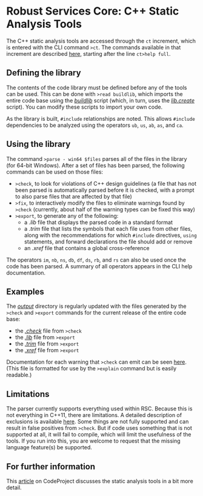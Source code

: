 # Robust Services Core: C++ Static Analysis Tools

The C++ static analysis tools are accessed through the `ct` increment,
which is entered with the CLI command `>ct`. The commands available
in that increment are described [here](/output/help.cli.txt),
starting after the line `ct>help full`.

## Defining the library

The contents of the code library must be defined before any of the tools
can be used. This can be done with `>read buildlib`, which imports the
entire code base using the [_buildlib_](/input/buildlib.txt) script (which,
in turn, uses the [_lib.create_](/input/lib.create.txt) script). You can
modify these scripts to import your own code.

As the library is built, `#include` relationships are noted. This allows
`#include` dependencies to be analyzed using the operators `ub`, `us`,
`ab`, `as`, and `ca`.

## Using the library

The command `>parse - win64 $files` parses all of the files in the library
(for 64-bit Windows). After a set of files has been parsed, the following
commands can be used on those files:

* `>check`, to look for violations of C++ design guidelines (a file that
has not been parsed is automatically parsed before it is checked, with a
prompt to also parse files that are affected by that file)
* `>fix`, to interactively modify the files to eliminate warnings found by
`>check` (currently, about half of the warning types can be fixed this way)
* `>export`, to generate any of the following:
   * a _.lib_ file that displays the parsed code in a standard format
   * a _.trim_ file that lists the symbols that each file uses from other
   files, along with the recommendations for which `#include` directives,
  `using` statements, and forward declarations the file should add or remove
   * an _.xref_ file that contains a global cross-reference

The operators `im`, `nb`, `ns`, `db`, `df`, `ds`, `rb`, and `rs` can also
be used once the code has been parsed. A summary of all operators appears
in the CLI help documentation.

## Examples

The [_output_](/output) directory is regularly updated with the files
generated by the `>check` and `>export` commands for the current
release of the entire code base:

* the [_.check_](/output/rsc.check.txt) file from `>check`
* the [_.lib_](/output/rsc.lib.txt) file from `>export`
* the [_.trim_](/output/rsc.trim.txt) file from `>export`
* the [_.xref_](/output/rsc.xref.txt) file from `>export`

Documentation for each warning that `>check` can emit can be seen
[here](/help/cppcheck.txt).  (This file is formatted for use by the `>explain`
command but is easily readable.)

## Limitations

The parser currently supports everything used within RSC. Because this is
not everything in C++11, there are limitations. A detailed description of
exclusions is available [here](/docs/RSC-Cpp11-Exclusions.md). Some things
are not fully supported and can result in false positives from `>check`. But
if code uses something that is not supported at all, it will fail to compile,
which will limit the usefulness of the tools. If you run into this, you are
welcome to request that the missing language feature(s) be supported.

## For further information

This
[article](https://www.codeproject.com/Articles/5246833/A-Static-Analysis-Tool-for-Cplusplus)
on CodeProject discusses the static analysis tools in a bit more detail.
